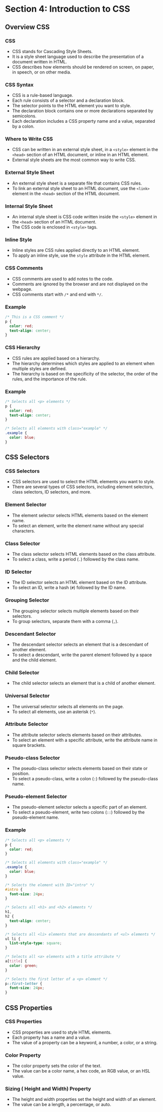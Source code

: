 # Section 4: Introduction to CSS

## Overview CSS

### CSS

- CSS stands for Cascading Style Sheets.
- It is a style sheet language used to describe the presentation of a document written in HTML.
- CSS describes how elements should be rendered on screen, on paper, in speech, or on other media.

### CSS Syntax

- CSS is a rule-based language.
- Each rule consists of a selector and a declaration block.
- The selector points to the HTML element you want to style.
- The declaration block contains one or more declarations separated by semicolons.
- Each declaration includes a CSS property name and a value, separated by a colon.

### Where to Write CSS

- CSS can be written in an external style sheet, in a `<style>` element in the `<head>` section of an HTML document, or inline in an HTML element.
- External style sheets are the most common way to write CSS.

### External Style Sheet

- An external style sheet is a separate file that contains CSS rules.
- To link an external style sheet to an HTML document, use the `<link>` element in the `<head>` section of the HTML document.

### Internal Style Sheet

- An internal style sheet is CSS code written inside the `<style>` element in the `<head>` section of an HTML document.
- The CSS code is enclosed in `<style>` tags.

### Inline Style

- Inline styles are CSS rules applied directly to an HTML element.
- To apply an inline style, use the `style` attribute in the HTML element.

### CSS Comments

- CSS comments are used to add notes to the code.
- Comments are ignored by the browser and are not displayed on the webpage.
- CSS comments start with `/*` and end with `*/`.

### Example

```css
/* This is a CSS comment */
p {
  color: red;
  text-align: center;
}
```

### CSS Hierarchy

- CSS rules are applied based on a hierarchy.
- The hierarchy determines which styles are applied to an element when multiple styles are defined.
- The hierarchy is based on the specificity of the selector, the order of the rules, and the importance of the rule.

### Example

```css
/* Selects all <p> elements */
p {
  color: red;
  text-align: center;
}

/* Selects all elements with class="example" */
.example {
  color: blue;
}
```

## CSS Selectors

### CSS Selectors

- CSS selectors are used to select the HTML elements you want to style.
- There are several types of CSS selectors, including element selectors, class selectors, ID selectors, and more.

### Element Selector

- The element selector selects HTML elements based on the element name.
- To select an element, write the element name without any special characters.

### Class Selector

- The class selector selects HTML elements based on the class attribute.
- To select a class, write a period (`.`) followed by the class name.

### ID Selector

- The ID selector selects an HTML element based on the ID attribute.
- To select an ID, write a hash (`#`) followed by the ID name.

### Grouping Selector

- The grouping selector selects multiple elements based on their selectors.
- To group selectors, separate them with a comma (`,`).

### Descendant Selector

- The descendant selector selects an element that is a descendant of another element.
- To select a descendant, write the parent element followed by a space and the child element.

### Child Selector

- The child selector selects an element that is a child of another element.

### Universal Selector

- The universal selector selects all elements on the page.
- To select all elements, use an asterisk (`*`).

### Attribute Selector

- The attribute selector selects elements based on their attributes.
- To select an element with a specific attribute, write the attribute name in square brackets.

### Pseudo-class Selector

- The pseudo-class selector selects elements based on their state or position.
- To select a pseudo-class, write a colon (`:`) followed by the pseudo-class name.

### Pseudo-element Selector

- The pseudo-element selector selects a specific part of an element.
- To select a pseudo-element, write two colons (`::`) followed by the pseudo-element name.

### Example

```css
/* Selects all <p> elements */
p {
  color: red;
}

/* Selects all elements with class="example" */
.example {
  color: blue;
}

/* Selects the element with ID="intro" */
#intro {
  font-size: 24px;
}

/* Selects all <h1> and <h2> elements */
h1,
h2 {
  text-align: center;
}

/* Selects all <li> elements that are descendants of <ul> elements */
ul li {
  list-style-type: square;
}

/* Selects all <a> elements with a title attribute */
a[title] {
  color: green;
}

/* Selects the first letter of a <p> element */
p::first-letter {
  font-size: 24px;
}
```

## CSS Properties

### CSS Properties

- CSS properties are used to style HTML elements.
- Each property has a name and a value.
- The value of a property can be a keyword, a number, a color, or a string.

### Color Property

- The color property sets the color of the text.
- The value can be a color name, a hex code, an RGB value, or an HSL value.

### Sizing ( Height and Width) Property

- The height and width properties set the height and width of an element.
- The value can be a length, a percentage, or auto.
